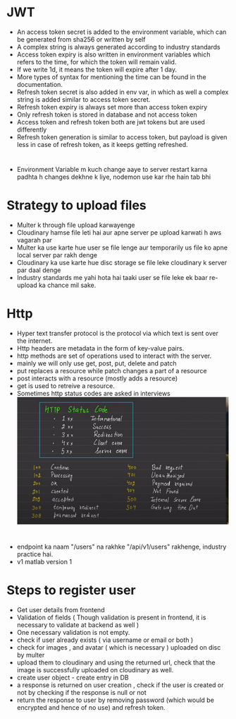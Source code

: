 # JWT
- An access token secret is added to the environment variable, which can be generated from sha256 or written by self
- A complex string is always generated according to industry standards
- Access token expiry is also written in environment variables which refers to the time, for which the token will remain valid.
- If we write 1d, it means the token will expire after 1 day.
- More types of syntax for mentioning the time can be found in the documentation.
- Refresh token secret is also added in env var, in which as well a complex string is added similar to access token secret.
- Refresh token expiry is always set more than access token expiry
- Only refresh token is stored in database and not access token
- Access token and refresh token both are jwt tokens but are used differently
- Refresh token generation is similar to access token, but payload is given less in case of refresh token, as it keeps getting refreshed.

#
- Environment Variable m kuch change aaye to server restart karna padhta h changes dekhne k liye, nodemon use kar rhe hain tab bhi

# Strategy to upload files
- Multer k through file upload karwayenge
- Cloudinary hamse file leti hai aur apne server pe upload karwati h aws vagarah par
- Multer ka use karte hue user se file lenge aur temporarily us file ko apne local server par rakh denge
- Cloudinary ka use karte hue disc storage se file leke cloudinary k server par daal denge
- Industry standards me yahi hota hai taaki user se file leke ek baar re-upload ka chance mil sake.

# Http 
- Hyper text transfer protocol is the protocol via which text is sent over the internet.
- Http headers are metadata in the form of key-value pairs.
- http methods are set of operations used to interact with the server.
- mainly we will only use get, post, put, delete and patch
- put replaces a resource while patch changes a part of a resource
- post interacts with a resource (mostly adds a resource)
- get is used to retreive a resource.
- Sometimes http status codes are asked in interviews
![http status codes](image.png)

# 
- endpoint ka naam "/users" na rakhke "/api/v1/users" rakhenge, industry practice hai.
- v1 matlab version 1

# Steps to register user
- Get user details from frontend
- Validation of fields ( Though validation is present in frontend, it is necessary to validate at backend as well )
- One necessary validation is not empty.
- check if user already exists ( via username or email or both )
- check for images , and avatar ( which is necessary ) uploaded on disc by multer
- upload them to cloudinary and using the returned url, check that the image is successfully uploaded on cloudinary as well.
- create user object - create entry in DB
- a response is returned on user creation , check if the user is created or not by checking if the response is null or not
- return the response to user by removing password (which would be encrypted and hence of no use) and refresh token.

